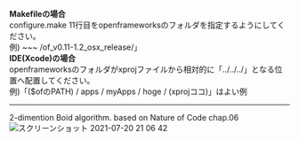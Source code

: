 **Makefileの場合**<br>
configure.make 11行目をopenframeworksのフォルダを指定するようにしてください。 <br>
例) ~~~ /of_v0.11-1.2_osx_release/」
<br>
**IDE(Xcode)の場合**<br>
openframeworksのフォルダがxprojファイルから相対的に「../../../」となる位置へ配置してください。 <br>
例)「($ofのPATH) / apps / myApps / hoge / (xprojココ)」はよい例
***
2-dimention Boid algorithm.
based on Nature of Code chap.06
![スクリーンショット 2021-07-20 21 06 42](https://user-images.githubusercontent.com/87483306/126321004-c6a411a4-6bc2-4667-b6ce-1cab2465ee65.png)

